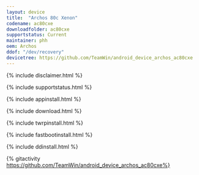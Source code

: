 ```yaml
---
layout: device
title:  "Archos 80c Xenon"
codename: ac80cxe
downloadfolder: ac80cxe
supportstatus: Current
maintainer: phh
oem: Archos
ddof: "/dev/recovery"
devicetree: https://github.com/TeamWin/android_device_archos_ac80cxe
---
```


{% include disclaimer.html %}

{% include supportstatus.html %}

{% include appinstall.html %}

{% include download.html %}

{% include twrpinstall.html %}

{% include fastbootinstall.html %}

{% include ddinstall.html %}

{% gitactivity  https://github.com/TeamWin/android_device_archos_ac80cxe%}

